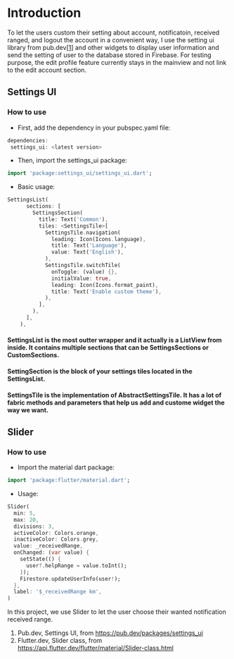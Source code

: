 # Introduction
To let the users custom their setting about account, notificatoin, received ranged, and logout the account in a convenient way, I use the setting ui library from pub.dev[[1]](https://pub.dev/packages/settings_ui) and other widgets to display user information and send the setting of user to the database stored in Firebase. For testing purpose, the edit profile feature currently stays in the mainview and not link to the edit account section.

## Settings UI
### How to use
- First, add the dependency in your pubspec.yaml file:
```dart
dependencies:  
 settings_ui: <latest version>
```
- Then, import the settings_ui package:
```dart
import 'package:settings_ui/settings_ui.dart';
```
- Basic usage:
```dart
SettingsList(
      sections: [
        SettingsSection(
          title: Text('Common'),
          tiles: <SettingsTile>[
            SettingsTile.navigation(
              leading: Icon(Icons.language),
              title: Text('Language'),
              value: Text('English'),
            ),
            SettingsTile.switchTile(
              onToggle: (value) {},
              initialValue: true,
              leading: Icon(Icons.format_paint),
              title: Text('Enable custom theme'),
            ),
          ],
        ),
      ],
    ),
```
#### SettingsList is the most outter wrapper and it actually is a ListView from inside. It contains multiple sections that can be SettingsSections or CustomSections.
#### SettingSection is the block of your settings tiles located in the SettingsList.
#### SettingsTile is the implementation of AbstractSettingsTile. It has a lot of fabric methods and parameters that help us add and custome widget the way we want.

## Slider
### How to use
- Import the material dart package:
```dart
import 'package:flutter/material.dart';
```
- Usage:
```dart
Slider(
  min: 5,
  max: 20,
  divisions: 3,
  activeColor: Colors.orange,
  inactiveColor: Colors.grey,
  value: _receivedRange,
  onChanged: (var value) {
    setState(() {
      user?.helpRange = value.toInt();
    });
    Firestore.updateUserInfo(user!);
  },
  label: '$_receivedRange km',
)
```
In this project, we use Slider to let the user choose their wanted notification received range.




1. Pub.dev, Settings UI, from https://pub.dev/packages/settings_ui 
2. Flutter.dev, Slider class, from https://api.flutter.dev/flutter/material/Slider-class.html
